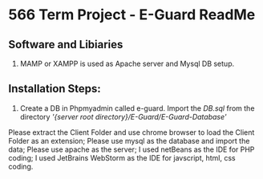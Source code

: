 # 566 Term Project - E-Guard ReadMe

## Software and Libiaries

1. MAMP or XAMPP is used as Apache server and Mysql DB setup.

## Installation Steps:

1. Create a DB in Phpmyadmin called e-guard. Import the *DB.sql* from the directory *'{server root directory}/E-Guard/E-Guard-Database'*



Please extract the Client Folder and use chrome browser to load the Client Folder as an extension;
Please use mysql as the database and import the data;
Please use apache as the server;
I used netBeans as the IDE for PHP coding;
I used JetBrains WebStorm as the IDE for javscript, html, css coding.
